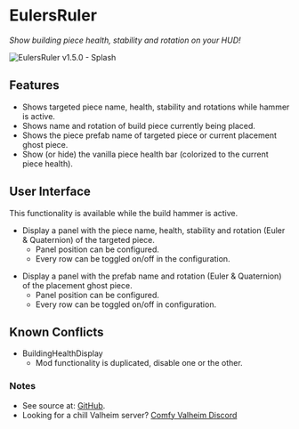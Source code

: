 # EulersRuler

*Show building piece health, stability and rotation on your HUD!*

![EulersRuler v1.5.0 - Splash](https://imgur.com/TOLdJ8n.png)

## Features

  * Shows targeted piece name, health, stability and rotations while hammer is active.
  * Shows name and rotation of build piece currently being placed.
  * Shows the piece prefab name of targeted piece or current placement ghost piece.
  * Show (or hide) the vanilla piece health bar (colorized to the current piece health).

## User Interface

This functionality is available while the build hammer is active.

  * Display a panel with the piece name, health, stability and rotation (Euler & Quaternion) of the targeted piece.
    * Panel position can be configured.
    * Every row can be toggled on/off in the configuration.

  - Display a panel with the prefab name and rotation (Euler & Quaternion) of the placement ghost piece.
    - Panel position can be configured.
    - Every row can be toggled on/off in configuration.

## Known Conflicts

  * BuildingHealthDisplay
    * Mod functionality is duplicated, disable one or the other.

### Notes

  * See source at: [GitHub](https://github.com/redseiko/ComfyMods/tree/main/EulersRuler).
  * Looking for a chill Valheim server? [Comfy Valheim Discord](https://discord.gg/ameHJz5PFk)
